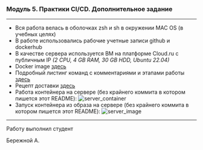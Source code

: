 ### Модуль 5. Практики CI/CD. Дополнительное задание

<hr>


* Вся работа велась в оболочках zsh и sh в окружении MAC OS (в учебных целях)
* В работе использовались рабочие учетные записи github и dockerhub
* В качестве сервера используется ВМ на платформе Cloud.ru с публичным IP *(2 CPU, 4 GB RAM, 30 GB HDD, Ubuntu 22.04)*
* Docker image [здесь](https://hub.docker.com/repository/docker/aberezhnoy1980/ci-cd_project/general)
* Подробный листинг команд с комментариями и этапами работы [здесь](https://github.com/Aberezhnoy1980/CI-CD_project/blob/main/commands.sh)
* Рецепт доставки [здесь](https://github.com/Aberezhnoy1980/CI-CD_project/blob/main/.github/workflows/docker-image.yml) 
* Работа контейнера на сервере (без крайнего коммита в котором пишется этот README):
![server_container](https://github.com/Aberezhnoy1980/CI-CD_project/tree/main/img/server_container.png "log")
* Запуск контейнера из образа на сервере (без крайнего коммита в котором пишется этот README):
![server_image](https://github.com/Aberezhnoy1980/CI-CD_project/tree/main/img/server_image.png "log")

<hr>
Работу выполнил студент

Бережной А.